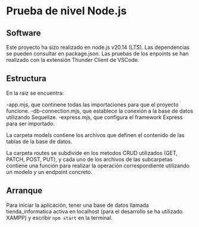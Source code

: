 # Prueba de nivel Node.js

## Software

Este proyecto ha sizo realizado en node.js v20.14 (LTS). Las dependencias se pueden consultar en package.json. Las pruebas de los enpoints se han realizado con la extensión Thunder Client de VSCode.

## Estructura

En la raiz se encuentra:

-app.mjs, que continene todas las importaciones para que el proyecto funcione.
-db-connection.mjs, que establece la conexión a la base de datos utilizando Sequelize.
-express.mjs, que configura el framework Express para ser importado.

La carpeta models contiene los archivos que definen el contenido de las tablas de la base de datos.

La carpeta routes se subdivide en los metodos CRUD utilizados (GET, PATCH, POST, PUT), y cada uno de los archivos de las subcarpetas contiene una función para realizar la operación correspondiente utilizando un modelo y un endpoint concreto.

## Arranque

Para iniciar la aplicación, tener una base de datos llamada tienda_informatica activa en localhost (para el desarrollo se ha utilizado XAMPP) y escribir `npm start` en la terminal.